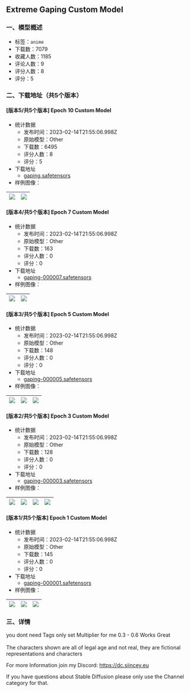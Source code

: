 ## Extreme Gaping Custom Model
### 一、模型概述

- 标签：`anime`
- 下载数：7079
- 收藏人数：1185
- 评论人数：9
- 评分人数：8
- 评分：5

### 二、下载地址（共5个版本）

#### [版本5/共5个版本] Epoch 10 Custom Model

- 统计数据
  - 发布时间：2023-02-14T21:55:06.998Z
  - 原始模型：Other
  - 下载数：6495
  - 评分人数：8
  - 评分：5
- 下载地址
  - [gaping.safetensors](https://civitai.com/api/download/models/9581)
- 样例图像：

| <img src="https://image.civitai.com/xG1nkqKTMzGDvpLrqFT7WA/a84f55e9-5aec-4872-af52-eedb7e2e7c00/width=450/92601.jpeg" /> | <img src="https://image.civitai.com/xG1nkqKTMzGDvpLrqFT7WA/c73f723e-a69a-4a9c-ab40-2a59b6d29f00/width=450/92599.jpeg" /> |
| ---- | ---- |

#### [版本4/共5个版本] Epoch 7 Custom Model

- 统计数据
  - 发布时间：2023-02-14T21:55:06.998Z
  - 原始模型：Other
  - 下载数：163
  - 评分人数：0
  - 评分：0
- 下载地址
  - [gaping-000007.safetensors](https://civitai.com/api/download/models/9582)
- 样例图像：

| <img src="https://image.civitai.com/xG1nkqKTMzGDvpLrqFT7WA/bfb5c67a-c68d-4ebc-a5e6-52a54a090c00/width=450/92603.jpeg" /> | <img src="https://image.civitai.com/xG1nkqKTMzGDvpLrqFT7WA/c35d1f68-a5f6-48b4-733c-60f7cd4ee600/width=450/92602.jpeg" /> |
| ---- | ---- |

#### [版本3/共5个版本] Epoch 5 Custom Model

- 统计数据
  - 发布时间：2023-02-14T21:55:06.998Z
  - 原始模型：Other
  - 下载数：148
  - 评分人数：0
  - 评分：0
- 下载地址
  - [gaping-000005.safetensors](https://civitai.com/api/download/models/9583)
- 样例图像：

| <img src="https://image.civitai.com/xG1nkqKTMzGDvpLrqFT7WA/e780bf5e-502e-4d23-a8e6-9d9086ca9c00/width=450/92606.jpeg" /> | <img src="https://image.civitai.com/xG1nkqKTMzGDvpLrqFT7WA/cd1cf198-e71e-4267-5790-5e4d3c0e8200/width=450/92605.jpeg" /> | <img src="https://image.civitai.com/xG1nkqKTMzGDvpLrqFT7WA/739e99e1-4377-4cff-5436-61b65a8d2f00/width=450/92604.jpeg" /> |
| ---- | ---- | ---- |

#### [版本2/共5个版本] Epoch 3 Custom Model

- 统计数据
  - 发布时间：2023-02-14T21:55:06.998Z
  - 原始模型：Other
  - 下载数：128
  - 评分人数：0
  - 评分：0
- 下载地址
  - [gaping-000003.safetensors](https://civitai.com/api/download/models/9574)
- 样例图像：

| <img src="https://image.civitai.com/xG1nkqKTMzGDvpLrqFT7WA/b3bb6a8b-a9e4-4cc8-05cd-59b6edea9400/width=450/92495.jpeg" /> | <img src="https://image.civitai.com/xG1nkqKTMzGDvpLrqFT7WA/19ccba6c-9c5c-4f49-d066-61c9f848de00/width=450/92499.jpeg" /> | <img src="https://image.civitai.com/xG1nkqKTMzGDvpLrqFT7WA/707d86d3-d238-45ce-b969-76d792143c00/width=450/92498.jpeg" /> | <img src="https://image.civitai.com/xG1nkqKTMzGDvpLrqFT7WA/ddcb1aca-6b7b-4634-f13d-1949fbb0ee00/width=450/92497.jpeg" /> |
| ---- | ---- | ---- | ---- |

#### [版本1/共5个版本] Epoch 1 Custom Model

- 统计数据
  - 发布时间：2023-02-14T21:55:06.998Z
  - 原始模型：Other
  - 下载数：145
  - 评分人数：0
  - 评分：0
- 下载地址
  - [gaping-000001.safetensors](https://civitai.com/api/download/models/9576)
- 样例图像：

| <img src="https://image.civitai.com/xG1nkqKTMzGDvpLrqFT7WA/e9a4bed0-3143-4dda-2a3e-e30a1b260000/width=450/92517.jpeg" /> | <img src="https://image.civitai.com/xG1nkqKTMzGDvpLrqFT7WA/55eb3f54-c3a7-44bb-8d9c-fa90bc27d200/width=450/92516.jpeg" /> | <img src="https://image.civitai.com/xG1nkqKTMzGDvpLrqFT7WA/6484789b-7869-46bd-f69e-9afe9dc56400/width=450/92515.jpeg" /> |
| ---- | ---- | ---- |


### 三、详情
<p>you dont need Tags only set Multiplier for me 0.3 - 0.6 Works Great<br /><br />The characters shown are all of legal age and not real, they are fictional representations and characters</p><p></p><p>For more Information join my Discord: <a target="_blank" rel="ugc" href="https://dc.siincey.eu">https://dc.siincey.eu</a></p><p></p><p>If you have questions about Stable Diffusion please only use the Channel category for that.</p>